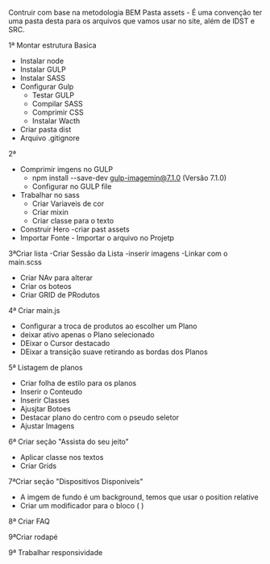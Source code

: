 Contruir com base na metodologia BEM
Pasta assets - É uma convenção ter uma pasta desta para os arquivos que vamos usar no site, além de IDST e SRC.

1ª Montar estrutura Basica

 - Instalar node
 - Instalar GULP
 - Instalar SASS
 - Configurar Gulp
    - Testar GULP
    - Compilar SASS
    - Comprimir CSS
    - Instalar Wacth
 - Criar pasta dist
 - Arquivo .gitignore

2ª
- Comprimir imgens no GULP
    - npm install --save-dev gulp-imagemin@7.1.0 (Versão 7.1.0)
    - Configurar no GULP file
- Trabalhar no sass
    - Criar Variaveis de cor
    - Criar mixin
    - Criar classe para o texto
- Construir Hero
-criar past assets
- Importar Fonte - Importar o arquivo no Projetp

3ªCriar lista
-Criar Sessão da Lista
-inserir imagens
-Linkar com o main.scss
- Criar NAv para alterar 
- Criar os boteos
- Criar GRID de PRodutos

4ª Criar main.js
 - Configurar a troca de produtos ao escolher um Plano
 - deixar ativo apenas o Plano selecionado
 - DEixar o Cursor destacado
 - DEixar a transição suave retirando as bordas dos Planos

 5ª Listagem de planos
 - Criar folha de estilo para os planos
 - Inserir o Conteudo
 - Inserir Classes
 - Ajusjtar Botoes
 - Destacar plano do centro com o pseudo seletor
 - Ajustar Imagens

 6ª Criar seção "Assista do seu jeito"
  - Aplicar classe nos textos
  - Criar Grids

  7ªCriar seção "Dispositivos Disponiveis"
   - A imgem de fundo é um background, temos que usar o position relative
   - Criar um modificador para o bloco ( )

   8ª Criar FAQ

   9ªCriar rodapé

   9ª Trabalhar responsividade